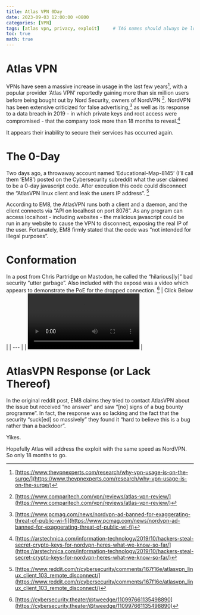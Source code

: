 ```yaml
---
title: Atlas VPN 0Day
date: 2023-09-03 12:00:00 +0800
categories: [VPN]
tags: [atlas vpn, privacy, exploit]     # TAG names should always be lowercase
toc: true
math: true
---
```


# Atlas VPN 
VPNs have seen a massive increase in usage in the last few years[^footnote1], with a popular provider 'Atlas VPN' reportedly gaining more than six million users before being bought out by Nord Security, owners of NordVPN [^footnote2]. NordVPN has been extensive criticized for false advertising,[^footnote3] as well as its response to a data breach in 2019 - in which private keys and root access were compromised - that the company took more than 18 months to reveal.[^footnote4]

It appears their inability to secure their services has occurred again.  

# The 0-Day
Two days ago, a throwaway account named ‘Educational-Map-8145’ (I’ll call them ‘EM8’) posted on the Cybersecurity subreddit what the user claimed to be a 0-day javascript code.  After execution this code could disconnect the “AtlasVPN linux client and leak the users IP address”. [^footnote5] 

According to EM8, the AtlasVPN runs both a client and a daemon, and the client connects via “API on localhost on port 8076”. As any program can access localhost -  including websites - the malicious javascript could be run in any website to cause the VPN to disconnect, exposing the real IP of the user. Fortunately, EM8 firmly stated that the code was “not intended for illegal purposes”.

# Conformation 
In a post from Chris Partridge on Mastodon, he called the “hilarious[ly]” bad security “utter garbage”. Also included with the exposé was a video which appears to demonstrate the PoE for the dropped connection. [^footnote7]
| Click Below |
| --- | 
| ![Proof of Exploit - Click here to View](https://media.infosec.exchange/infosecmediaeu/cache/media_attachments/files/110/997/661/288/787/693/original/a209c146534a35a3.mp4) | 


# AtlasVPN Response (or Lack Thereof)
In the original reddit post, EM8 claims they tried to contact AtlasVPN about the issue but received “no answer” and saw “[no] signs of a bug bounty programme”. In fact, the response was so lacking and the fact that the security “suck[ed] so massively” they found it “hard to believe this is a bug rather than a backdoor”. 

Yikes.

Hopefully Atlas will address the exploit with the same speed as NordVPN. So only 18 months to go.

[^footnote1]: [https://www.thevpnexperts.com/research/why-vpn-usage-is-on-the-surge/](https://www.thevpnexperts.com/research/why-vpn-usage-is-on-the-surge/)
[^footnote2]: [https://www.comparitech.com/vpn/reviews/atlas-vpn-review/](https://www.comparitech.com/vpn/reviews/atlas-vpn-review/)
[^footnote3]: [https://www.pcmag.com/news/nordvpn-ad-banned-for-exaggerating-threat-of-public-wi-fi](https://www.pcmag.com/news/nordvpn-ad-banned-for-exaggerating-threat-of-public-wi-fi)
[^footnote4]: [https://arstechnica.com/information-technology/2019/10/hackers-steal-secret-crypto-keys-for-nordvpn-heres-what-we-know-so-far/](https://arstechnica.com/information-technology/2019/10/hackers-steal-secret-crypto-keys-for-nordvpn-heres-what-we-know-so-far/)
[^footnote5]: [https://www.reddit.com/r/cybersecurity/comments/167f16e/atlasvpn_linux_client_103_remote_disconnect/](https://www.reddit.com/r/cybersecurity/comments/167f16e/atlasvpn_linux_client_103_remote_disconnect/)
[^footnote7]: [https://cybersecurity.theater/@tweedge/110997661135498890](https://cybersecurity.theater/@tweedge/110997661135498890)
